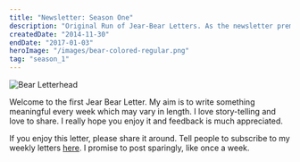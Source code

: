 ```yaml
---
title: "Newsletter: Season One"
description: "Original Run of Jear-Bear Letters. As the newsletter premise explains, I explore aspects of my life and reflect on them. I take the time to explore myself and come to a deeper understanding of who I am and where I want to be. Sometimes I get serious and write about topics below the water line. Other times, I find a narrative around recent events of my life."
createdDate: "2014-11-30"
endDate: "2017-01-03"
heroImage: "/images/bear-colored-regular.png"
tag: "season_1"
---
```


![Bear Letterhead](/images/bear-colored-regular.png)

Welcome to the first Jear Bear Letter. My aim is to write something meaningful every week which may vary in length. I love story-telling and love to share. I really hope you enjoy it and feedback is much appreciated.

If you enjoy this letter, please share it around. Tell people to subscribe to my weekly letters [here](http://tinyletter.com/jeremywong). I promise to post sparingly, like once a week.

